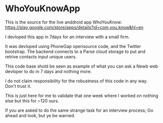 WhoYouKnowApp
========

This is the source for the live anddroid app WhoYouKnow: 
https://play.google.com/store/apps/details?id=com.you.know&hl=en

I devloped this app in 7days for an interview with a small firm.

It was devloped using PhoneGap opensource code, and the Twitter bootstrap. 
The backend connects to a Parse cloud storage to put and retrive contacts input unique users.

This code base shold be seen as example of what you can ask a Newb web devloper to do in 7 days and nothing more. 

I do not claim responsibility for the robustness of this code in any way. Don't trust it.

This is just here for me to validate that one week where I worked on nothing else but this for ~120 ours. 

If you are asked to do the same strange task for an interview process; Go ahead and look, but ye be warned.


